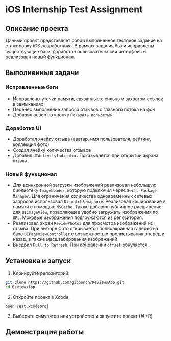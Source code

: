 # iOS Internship Test Assignment

## Описание проекта

Данный проект представляет собой выполненное тестовое задание на стажировку iOS разработчика. В рамках задания были исправлены существующие баги, доработан пользовательский интерфейс и реализован новый функционал.

## Выполненные задачи

### Исправленные баги
- Исправлены утечки памяти, связанные с сильным захватом ссылок в замыканиях
- Перенес выполнение запроса отзывов с главного потока на фон
- Добавил action на кнопку `Показать полностью`

### Доработка UI
- Доработал ячейку отзыва (аватар, имя пользователя, рейтинг, коллекция фото)
- Создал ячейку количества отзывов
- Добавил `UIActivityIndicator`. Показывается при открытии экрана `Отзывы`

### Новый функционал
- Для асинхронной загрузки изображений реализовал небольшую библиотеку `ImageLoader`, которую подключил через `Swift Package Manager`. Для ограничения количества одновременных сетевых запросов использовал `DispatchSemaphore`. Реализовал кэширование в памяти с помощью `NSCache`. Также добавил публичное расширение для `UIImageView`, позволяющее удобно загружать изображения по `URL`. Моковые изображения подгружаются из репозитория.
- Реализовал экран `ReviewPhotos` для просмотра изображений из отзыва. При выборе фото открывается полноэкранная галерея на базе `UIPageViewController` с возможностью пролистывания вперёд и назад, а также масштабирования изображений
- Внедрил `Pull to Refresh`. При обновлении `offset` обнуляется.

## Установка и запуск

1. Клонируйте репозиторий:
```bash
git clone https://github.com/gibbonch/ReviewsApp.git
cd ReviewsApp
```

2. Откройте проект в Xcode:
```bash
open Test.xcodeproj
```

3. Выберите симулятор или устройство и запустите проект (⌘+R)

## Демонстрация работы





